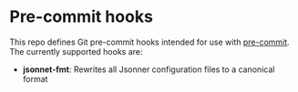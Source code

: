 # Pre-commit hooks

This repo defines Git pre-commit hooks intended for use with [pre-commit](http://pre-commit.com/). The currently
supported hooks are:

* **jsonnet-fmt**: Rewrites all Jsonner configuration files to a canonical format